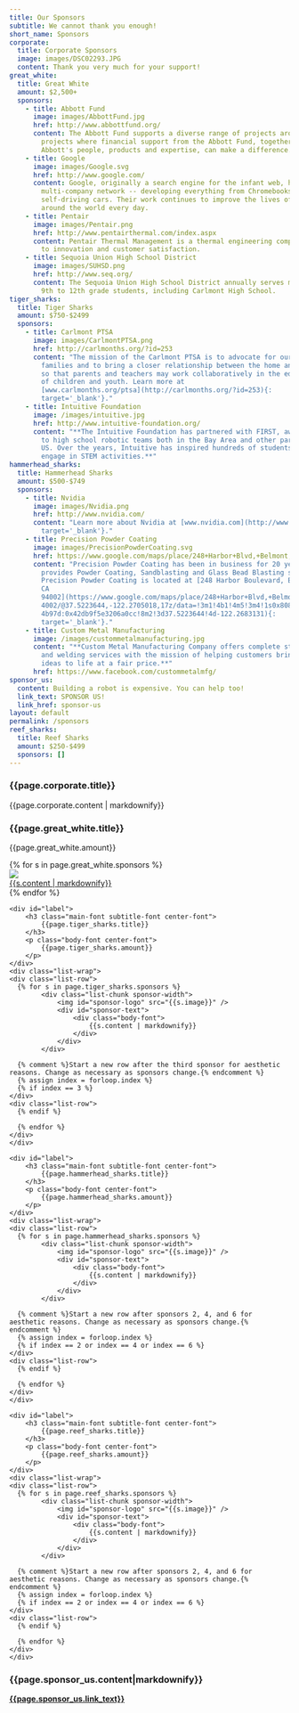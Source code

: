```yaml
---
title: Our Sponsors
subtitle: We cannot thank you enough!
short_name: Sponsors
corporate:
  title: Corporate Sponsors
  image: images/DSC02293.JPG
  content: Thank you very much for your support!
great_white:
  title: Great White
  amount: $2,500+
  sponsors:
    - title: Abbott Fund
      image: images/AbbottFund.jpg
      href: http://www.abbottfund.org/
      content: The Abbott Fund supports a diverse range of projects around the globe –
        projects where financial support from the Abbott Fund, together with
        Abbott's people, products and expertise, can make a difference.
    - title: Google
      image: images/Google.svg
      href: http://www.google.com/
      content: Google, originally a search engine for the infant web, has grown into a
        multi-company network -- developing everything from Chromebooks to
        self-driving cars. Their work continues to improve the lives of people
        around the world every day.
    - title: Pentair
      image: images/Pentair.png
      href: http://www.pentairthermal.com/index.aspx
      content: Pentair Thermal Management is a thermal engineering company dedicated
        to innovation and customer satisfaction.
    - title: Sequoia Union High School District
      image: images/SUHSD.png
      href: http://www.seq.org/
      content: The Sequoia Union High School District annually serves more than 8900
        9th to 12th grade students, including Carlmont High School.
tiger_sharks:
  title: Tiger Sharks
  amount: $750-$2499
  sponsors:
    - title: Carlmont PTSA
      image: images/CarlmontPTSA.png
      href: http://carlmonths.org/?id=253
      content: "The mission of the Carlmont PTSA is to advocate for our students and
        families and to bring a closer relationship between the home and school
        so that parents and teachers may work collaboratively in the education
        of children and youth. Learn more at
        [www.carlmonths.org/ptsa](http://carlmonths.org/?id=253){:
        target='_blank'}."
    - title: Intuitive Foundation
      image: /images/intuitive.jpg
      href: http://www.intuitive-foundation.org/
      content: "**The Intuitive Foundation has partnered with FIRST, awarding grants
        to high school robotic teams both in the Bay Area and other parts of the
        US. Over the years, Intuitive has inspired hundreds of students to
        engage in STEM activities.**"
hammerhead_sharks:
  title: Hammerhead Sharks
  amount: $500-$749
  sponsors:
    - title: Nvidia
      image: images/Nvidia.png
      href: http://www.nvidia.com/
      content: "Learn more about Nvidia at [www.nvidia.com](http://www.nvidia.com/){:
        target='_blank'}."
    - title: Precision Powder Coating
      image: images/PrecisionPowderCoating.svg
      href: https://www.google.com/maps/place/248+Harbor+Blvd,+Belmont,+CA+94002/@37.5223644,-122.2705018,17z/data=!3m1!4b1!4m5!3m4!1s0x808f9f4d8044b97d:0x42db9f5e3206a0cc!8m2!3d37.5223644!4d-122.2683131
      content: "Precision Powder Coating has been in business for 20 years and
        provides Powder Coating, Sandblasting and Glass Bead Blasting services.
        Precision Powder Coating is located at [248 Harbor Boulevard, Belmont,
        CA
        94002](https://www.google.com/maps/place/248+Harbor+Blvd,+Belmont,+CA+9\
        4002/@37.5223644,-122.2705018,17z/data=!3m1!4b1!4m5!3m4!1s0x808f9f4d804\
        4b97d:0x42db9f5e3206a0cc!8m2!3d37.5223644!4d-122.2683131){:
        target='_blank'}."
    - title: Custom Metal Manufacturing
      image: /images/custommetalmanufacturing.jpg
      content: "**Custom Metal Manufacturing Company offers complete steel fabrication
        and welding services with the mission of helping customers bring their
        ideas to life at a fair price.**"
      href: https://www.facebook.com/custommetalmfg/
sponsor_us:
  content: Building a robot is expensive. You can help too!
  link_text: SPONSOR US!
  link_href: sponsor-us
layout: default
permalink: /sponsors
reef_sharks:
  title: Reef Sharks
  amount: $250-$499
  sponsors: []
---
```

<div class="parallax-window" data-parallax="scroll" data-image-src="{{page.corporate.image}}" data-position="center center" data-speed="0.7"></div>

<div class="content-wrap secondary-background">
	<h3 class="main-font title-font white-font">
		{{page.corporate.title}}
	</h3>
	<div class="body-font white-font">
		{{page.corporate.content | markdownify}}
	</div>
</div>

<div class="content-wrap">
	<div id="label">
		<h3 class="main-font subtitle-font center-font">
			{{page.great_white.title}}
		</h3>
		<p class="body-font center-font">
			{{page.great_white.amount}}
		</p>
	</div>
	<div id="sponsors">
    {% for s in page.great_white.sponsors %}
		<div class="sponsor">
			<div class="logo">
				<img src="{{s.image}}">
			</div>
			<div class="description"><a href="{{s.href}}" target='_blank'>{{s.content | markdownify}}</a></div>
		</div>
    {% endfor %}
	</div>


	<div id="label">
		<h3 class="main-font subtitle-font center-font">
			{{page.tiger_sharks.title}}
		</h3>
		<p class="body-font center-font">
			{{page.tiger_sharks.amount}}
		</p>
	</div>
	<div class="list-wrap">
    <div class="list-row">
      {% for s in page.tiger_sharks.sponsors %}
			<div class="list-chunk sponsor-width">
				<img id="sponsor-logo" src="{{s.image}}" />
				<div id="sponsor-text">
					<div class="body-font">
						{{s.content | markdownify}}
					</div>
				</div>
			</div>

      {% comment %}Start a new row after the third sponsor for aesthetic reasons. Change as necessary as sponsors change.{% endcomment %}
      {% assign index = forloop.index %}
      {% if index == 3 %}
    </div>
    <div class="list-row">
      {% endif %}

      {% endfor %}
    </div>
	</div>

	<div id="label">
		<h3 class="main-font subtitle-font center-font">
			{{page.hammerhead_sharks.title}}
		</h3>
		<p class="body-font center-font">
			{{page.hammerhead_sharks.amount}}
		</p>
	</div>
	<div class="list-wrap">
    <div class="list-row">
      {% for s in page.hammerhead_sharks.sponsors %}
			<div class="list-chunk sponsor-width">
				<img id="sponsor-logo" src="{{s.image}}" />
				<div id="sponsor-text">
					<div class="body-font">
						{{s.content | markdownify}}
					</div>
				</div>
			</div>

      {% comment %}Start a new row after sponsors 2, 4, and 6 for aesthetic reasons. Change as necessary as sponsors change.{% endcomment %}
      {% assign index = forloop.index %}
      {% if index == 2 or index == 4 or index == 6 %}
    </div>
    <div class="list-row">
      {% endif %}
      
      {% endfor %}
    </div>
	</div>

	<div id="label">
		<h3 class="main-font subtitle-font center-font">
			{{page.reef_sharks.title}}
		</h3>
		<p class="body-font center-font">
			{{page.reef_sharks.amount}}
		</p>
	</div>
	<div class="list-wrap">
    <div class="list-row">
      {% for s in page.reef_sharks.sponsors %}
			<div class="list-chunk sponsor-width">
				<img id="sponsor-logo" src="{{s.image}}" />
				<div id="sponsor-text">
					<div class="body-font">
						{{s.content | markdownify}}
					</div>
				</div>
			</div>

      {% comment %}Start a new row after sponsors 2, 4, and 6 for aesthetic reasons. Change as necessary as sponsors change.{% endcomment %}
      {% assign index = forloop.index %}
      {% if index == 2 or index == 4 or index == 6 %}
    </div>
    <div class="list-row">
      {% endif %}
      
      {% endfor %}
    </div>
	</div>
</div>

<div id="redirect-wrap">
	<div id="redirect-text">
		<h3 class="sub-font">
			{{page.sponsor_us.content|markdownify}}
		</h3>
	</div>
	<div id="redirect-btn">
		<a class="wsite-button wsite-button-large" href="{{page.sponsor_us.link_href}}">
				<span class="wsite-button-inner"><strong>{{page.sponsor_us.link_text}}</strong></span>
			</a>
	</div>
</div>

<!--#split-wrap creates a horizontal divider between preceding and following content-->
<div id="split-wrap"></div>
<!--END PAGE CONTENT-->

